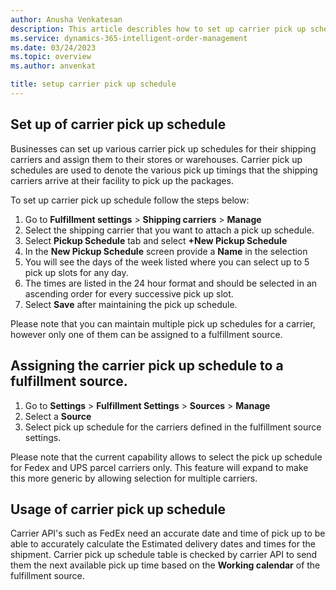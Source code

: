 ```yaml
---
author: Anusha Venkatesan
description: This article describles how to set up carrier pick up schedule and assign to a fulfillment source in Microsoft Dynamics 365 Intelligent Order Management.
ms.service: dynamics-365-intelligent-order-management
ms.date: 03/24/2023
ms.topic: overview
ms.author: anvenkat

title: setup carrier pick up schedule  
---
```


## Set up of carrier pick up schedule

Businesses can set up various carrier pick up schedules for their shipping carriers and assign them to their stores or warehouses. Carrier pick up schedules are used to denote the various pick up timings that the shipping carriers arrive at their facility to pick up the packages.

To set up carrier pick up schedule follow the steps below:
1. Go to **Fulfillment settings** > **Shipping carriers** > **Manage**
2. Select the shipping carrier that you want to attach a pick up schedule.
3. Select **Pickup Schedule** tab and select **+New Pickup Schedule**
4. In the **New Pickup Schedule** screen provide a **Name** in the selection
5. You will see the days of the week listed where you can select up to 5 pick up slots for any day.
6. The times are listed in the 24 hour format and should be selected in an ascending order for every successive pick up slot.
7. Select **Save** after maintaining the pick up schedule.

Please note that you can maintain multiple pick up schedules for a carrier, however only one of them can be assigned to a fulfillment source.

## Assigning the carrier pick up schedule to a fulfillment source.

1. Go to **Settings** > **Fulfillment Settings** > **Sources** > **Manage**
2. Select a **Source**
3. Select pick up schedule for the carriers defined in the fulfillment source settings.

Please note that the current capability allows to select the pick up schedule for Fedex and UPS parcel carriers only. This feature will expand to make this more generic by allowing selection for multiple carriers.

## Usage of carrier pick up schedule

Carrier API's such as FedEx need an accurate date and time of pick up to be able to accurately calculate the Estimated delivery dates and times for the shipment. Carrier pick up schedule table is checked by carrier API to send them the next available pick up time based on the **Working calendar** of the fulfillment source.
